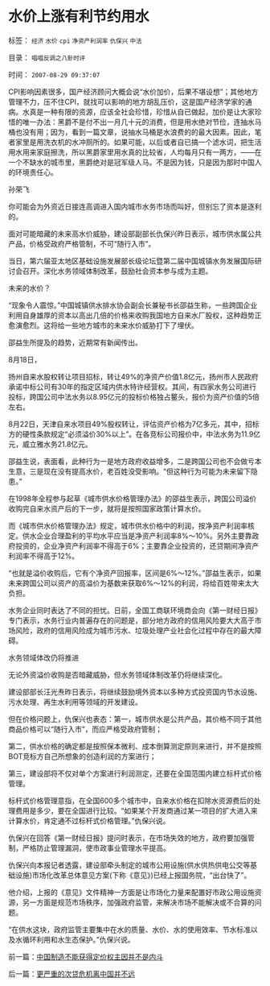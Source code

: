 # 水价上涨有利节约用水

标签： `经济` `水价` `cpi` `净资产利润率` `仇保兴` `中法` 

目录： `唱唱反调之八卦时评`

时间： `2007-08-29 09:37:07`

CPI影响因素很多，国产经济顾问大概会说“水价加价，后果不堪设想”；其他地方管理不力，压不住CPI，就找可以影响的地方胡乱压价，这是国产经济学家的通病。水真是一种有限的资源，应该全社会珍惜，珍惜从自已做起，加价是让大家珍惜的唯一办法：黑爵不是付不出一月几十元的消费，但是用水绝对节俭，连抽水马桶也没有用；因为，看到一篇文章，说抽水马桶是水浪费的的最大因素。因此，笔者家里是用洗衣机的水冲厕所的。如果可能，以后或者自已搞一个滤水词，把生活用水用来家庭擦洗，所以黑爵家里用水真的比较省，人均每月只有一两方，——在一个不缺水的城市里，黑爵绝对是冠军级人马。不是因为钱，只是因为那时中国人的环境责任心。

孙荣飞

你可能会为外资近日接连高调进入国内城市水务市场而叫好，但别忘了资本是逐利的。

面对可能暗藏的未来高水价威胁，建设部副部长仇保兴昨日表示，城市供水属公共产品，价格受政府严格管制，不可“随行入市”。

当日，第六届亚太地区基础设施发展部长级论坛暨第二届中国城镇水务发展国际研讨会召开。深化水务领域体制改革，鼓励社会资本参与成为主题。

未来的水价？

“现象令人震惊。”中国城镇供水排水协会副会长兼秘书长邵益生称，一些跨国企业利用自身雄厚的资本以高出几倍的价格来收购我国地方自来水厂股权，这种趋势正愈演愈烈。这将给一些地方城市的未来水价威胁打下了埋伏。

邵益生所提及的趋势，近期常有新闻传出。

8月18日，

扬州自来水股权转让项目招标，转让49%的净资产价值1.8亿元，扬州市人民政府承诺中标公司有30年的指定区域内供水特许经营权。其间，有四家水务公司进行投标，跨国公司中法水务以8.95亿元的投标价格独占鳌头，报价为资产价值的5倍左右。

8月22日，天津自来水项目49%股权转让，评估资产价格为7亿多元，其中，招标方的硬性条款规定“必须溢价30%以上”。在各竞标公司报价中，中法水务为11.9亿元，威立雅水务21.8亿元。

邵益生说，表面看，此种行为一是地方政府收益增多，二是跨国公司也不会做亏本生意，三是现在没有提高水价，老百姓没受影响。“但这种行为可能为未来留下隐患。”

在1998年全程参与起草《城市供水价格管理办法》的邵益生表示，跨国公司溢价收购完自来水资产后的下一步，就将是按照国家政策计算水价。

而《城市供水价格管理办法》规定，城市供水价格中的利润，按净资产利润率核定。供水企业合理盈利的平均水平应当是净资产利润率8%～10%。另外主要靠政府投资的，企业净资产利润率不得高于6%；主要靠企业投资的，还贷期间净资产利润率不得高于12%。

“也就是溢价收购后，它有个净资产回报率，区间是6%～12%。”邵益生表示，如果未来跨国公司以资产的高溢价为基数来获取6%～12%的利润，将给百姓带来太大负担。

水务企业同时表达了不同的担忧。日前，全国工商联环境商会向《第一财经日报》专门表示，水务行业内普遍存在的问题是，部分地方政府的信用风险要大大高于市场风险，政府的信用风险成为城市污水、垃圾处理产业社会化过程中存在的最大障碍。

水务领域体改仍将推进

无论外资溢价收购是否暗藏威胁，但水务领域体制改革仍将继续深化。

建设部部长汪光焘昨日表示，将继续鼓励境外资本以多种方式投资国内节水设施、污水处理、再生水利用等领域的开发建设。

但在价格问题上，仇保兴也表态：第一，城市供水是公共产品，其价格不同于其他商品价格可以“随行入市”，而应严格受政府管制；

第二，供水价格的确定都是按照保本微利、成本倒算测定原则来进行，并不是按照BOT竞标方自己所想象的创造利润的方案进行；

第三，建设部将不仅对单个方案进行利润测定，还要在全国范围内建立标杆式价格管理。

标杆式价格管理意指，在全国600多个城市中，自来水价格在扣除水资源费后的处理费用是多少，要在全国进行比较。“如果某个开发商通过某一项目的扩大进入来计算水价，肯定通不过标杆式价格管理。”仇保兴说。

仇保兴在回答《第一财经日报》提问时表示，在市场失效的地方，政府要加强管制，严格防止管理漏洞，使市政事业管理水平提高。

仇保兴向本报记者透露，建设部牵头制定的城市公用设施(供水供热供电公交等基础设施)市场化改革总体意见方案(下称《意见》)已经上报国务院，“出台快了”。

他介绍，上报的《意见》文件精神一方面是让市场化力量来配置好市政公用设施资源，另一方面是规范市场秩序，加强政府监管，来解决市场不能解决或不合算的问题。

“在供水这块，政府监管主要集中在水的质量、水价、水的使用效率、节水标准以及水循环利用和水生态保护。”仇保兴说。



前一篇：[中国制造不能获得定价权主因并不是内斗](../../../2007/8/29/中国制造不能获得定价权主因并不是内斗.md)

后一篇：[更严重的次贷危机离中国并不远](../../../2007/8/29/更严重的次贷危机离中国并不远.md)